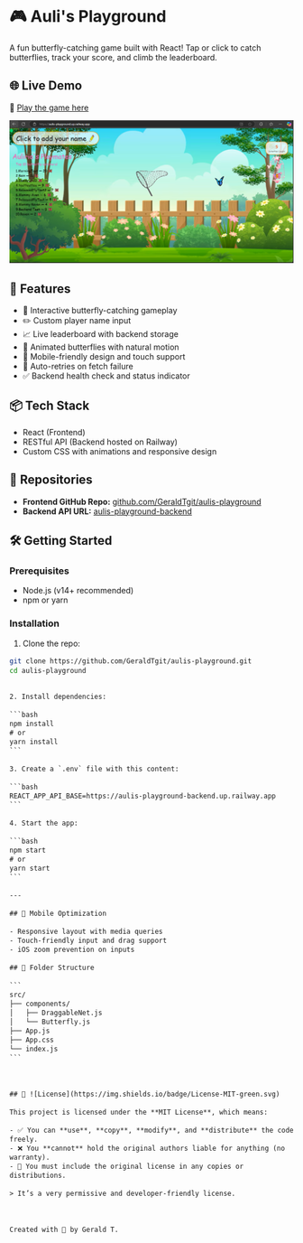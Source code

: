 # 🎮 Auli's Playground

A fun butterfly-catching game built with React! Tap or click to catch butterflies, track your score, and climb the leaderboard.

## 🌐 Live Demo

🔗 [Play the game here](https://aulis-playground.up.railway.app/)

![Auli's Playground Screenshot](./frontend/public/images/screenshot.png)

## 🚀 Features

- 🦋 Interactive butterfly-catching gameplay
- ✏️ Custom player name input
- 📈 Live leaderboard with backend storage
- 🎨 Animated butterflies with natural motion
- 📱 Mobile-friendly design and touch support
- 🔄 Auto-retries on fetch failure
- ✅ Backend health check and status indicator

## 📦 Tech Stack

- React (Frontend)
- RESTful API (Backend hosted on Railway)
- Custom CSS with animations and responsive design

## 🔗 Repositories

- **Frontend GitHub Repo:** [github.com/GeraldTgit/aulis-playground](https://github.com/GeraldTgit/aulis-playground.git)
- **Backend API URL:** [aulis-playground-backend](https://aulis-playground-backend.up.railway.app/)

## 🛠️ Getting Started

### Prerequisites

- Node.js (v14+ recommended)
- npm or yarn

### Installation

1. Clone the repo:

```bash
git clone https://github.com/GeraldTgit/aulis-playground.git
cd aulis-playground
```

````

2. Install dependencies:

```bash
npm install
# or
yarn install
```

3. Create a `.env` file with this content:

```bash
REACT_APP_API_BASE=https://aulis-playground-backend.up.railway.app
```

4. Start the app:

```bash
npm start
# or
yarn start
```

---

## 📱 Mobile Optimization

- Responsive layout with media queries
- Touch-friendly input and drag support
- iOS zoom prevention on inputs

## 📁 Folder Structure

```
src/
├── components/
│   ├── DraggableNet.js
│   └── Butterfly.js
├── App.js
├── App.css
└── index.js
```



## 📝 ![License](https://img.shields.io/badge/License-MIT-green.svg)

This project is licensed under the **MIT License**, which means:

- ✅ You can **use**, **copy**, **modify**, and **distribute** the code freely.
- ❌ You **cannot** hold the original authors liable for anything (no warranty).
- 📌 You must include the original license in any copies or distributions.

> It’s a very permissive and developer-friendly license.



Created with 💖 by Gerald T.
